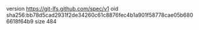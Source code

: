 version https://git-lfs.github.com/spec/v1
oid sha256:bb78d5cad2931f2de34260c61c8876fec4b1a901f58778cae05b6806618f64b9
size 484
